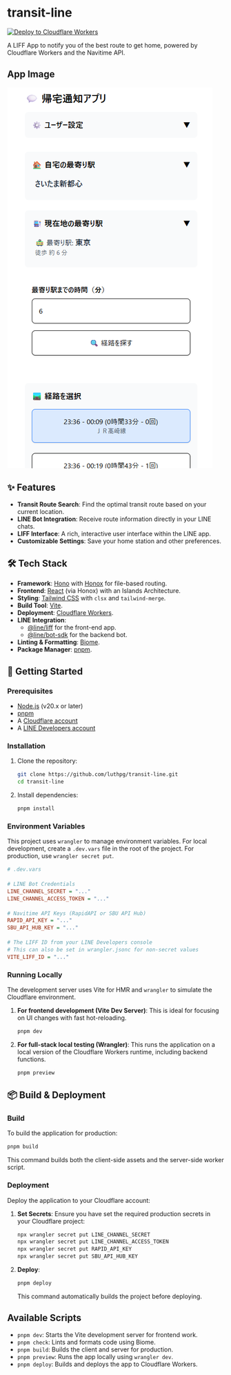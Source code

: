 # transit-line

[![Deploy to Cloudflare Workers](https://github.com/luthpg/transit-line/actions/workflows/deploy.yml/badge.svg)](https://github.com/luthpg/transit-line/actions/workflows/deploy.yml)

A LIFF App to notify you of the best route to get home, powered by Cloudflare Workers and the Navitime API.

## App Image

![App Image](/public/app_image.png)

## ✨ Features

- **Transit Route Search**: Find the optimal transit route based on your current location.
- **LINE Bot Integration**: Receive route information directly in your LINE chats.
- **LIFF Interface**: A rich, interactive user interface within the LINE app.
- **Customizable Settings**: Save your home station and other preferences.

## 🛠️ Tech Stack

- **Framework**: [Hono](https://hono.dev/) with [Honox](https://github.com/honojs/honox) for file-based routing.
- **Frontend**: [React](https://react.dev/) (via Honox) with an Islands Architecture.
- **Styling**: [Tailwind CSS](https://tailwindcss.com/) with `clsx` and `tailwind-merge`.
- **Build Tool**: [Vite](https://vitejs.dev/).
- **Deployment**: [Cloudflare Workers](https://workers.cloudflare.com/).
- **LINE Integration**:
  - [@line/liff](https://developers.line.biz/en/docs/liff/overview/) for the front-end app.
  - [@line/bot-sdk](https://github.com/line/line-bot-sdk-nodejs) for the backend bot.
- **Linting & Formatting**: [Biome](https://biomejs.dev/).
- **Package Manager**: [pnpm](https://pnpm.io/).

## 🚀 Getting Started

### Prerequisites

- [Node.js](https://nodejs.org/) (v20.x or later)
- [pnpm](https://pnpm.io/installation)
- A [Cloudflare account](https://dash.cloudflare.com/sign-up)
- A [LINE Developers account](https://developers.line.biz/en/)

### Installation

1.  Clone the repository:
    ```bash
    git clone https://github.com/luthpg/transit-line.git
    cd transit-line
    ```

2.  Install dependencies:
    ```bash
    pnpm install
    ```

### Environment Variables

This project uses `wrangler` to manage environment variables. For local development, create a `.dev.vars` file in the root of the project. For production, use `wrangler secret put`.

```ini
# .dev.vars

# LINE Bot Credentials
LINE_CHANNEL_SECRET = "..."
LINE_CHANNEL_ACCESS_TOKEN = "..."

# Navitime API Keys (RapidAPI or SBU API Hub)
RAPID_API_KEY = "..."
SBU_API_HUB_KEY = "..."

# The LIFF ID from your LINE Developers console
# This can also be set in wrangler.jsonc for non-secret values
VITE_LIFF_ID = "..."
```

### Running Locally

The development server uses Vite for HMR and `wrangler` to simulate the Cloudflare environment.

1.  **For frontend development (Vite Dev Server)**:
    This is ideal for focusing on UI changes with fast hot-reloading.
    ```bash
    pnpm dev
    ```

2.  **For full-stack local testing (Wrangler)**:
    This runs the application on a local version of the Cloudflare Workers runtime, including backend functions.
    ```bash
    pnpm preview
    ```

## 📦 Build & Deployment

### Build

To build the application for production:

```bash
pnpm build
```

This command builds both the client-side assets and the server-side worker script.

### Deployment

Deploy the application to your Cloudflare account:

1.  **Set Secrets**:
    Ensure you have set the required production secrets in your Cloudflare project:
    ```bash
    npx wrangler secret put LINE_CHANNEL_SECRET
    npx wrangler secret put LINE_CHANNEL_ACCESS_TOKEN
    npx wrangler secret put RAPID_API_KEY
    npx wrangler secret put SBU_API_HUB_KEY
    ```

2.  **Deploy**:
    ```bash
    pnpm deploy
    ```
    This command automatically builds the project before deploying.

## Available Scripts

- `pnpm dev`: Starts the Vite development server for frontend work.
- `pnpm check`: Lints and formats code using Biome.
- `pnpm build`: Builds the client and server for production.
- `pnpm preview`: Runs the app locally using `wrangler dev`.
- `pnpm deploy`: Builds and deploys the app to Cloudflare Workers.